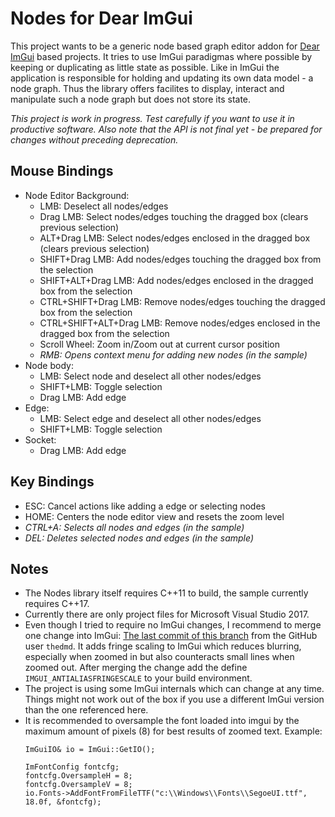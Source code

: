Nodes for Dear ImGui
====================

This project wants to be a generic node based graph editor addon for [Dear ImGui](https://github.com/ocornut/imgui/) based projects.
It tries to use ImGui paradigmas where possible by keeping or duplicating as little state as possible. Like in ImGui the application is responsible for holding and updating its own data model - a node graph. Thus the library offers facilites to display, interact and manipulate such a node graph but does not store its state.

*This project is work in progress. Test carefully if you want to use it in productive software. Also note that the API is not final yet - be prepared for changes without preceding deprecation.*

Mouse Bindings
--------------
* Node Editor Background:
  * LMB: Deselect all nodes/edges
  * Drag LMB: Select nodes/edges touching the dragged box (clears previous selection)
  * ALT+Drag LMB: Select nodes/edges enclosed in the dragged box (clears previous selection)
  * SHIFT+Drag LMB: Add nodes/edges touching the dragged box from the selection
  * SHIFT+ALT+Drag LMB: Add nodes/edges enclosed in the dragged box from the selection
  * CTRL+SHIFT+Drag LMB: Remove nodes/edges touching the dragged box from the selection
  * CTRL+SHIFT+ALT+Drag LMB: Remove nodes/edges enclosed in the dragged box from the selection
  * Scroll Wheel: Zoom in/Zoom out at current cursor position
  * *RMB: Opens context menu for adding new nodes (in the sample)*
* Node body:
  * LMB: Select node and deselect all other nodes/edges
  * SHIFT+LMB: Toggle selection
  * Drag LMB: Add edge
* Edge:
  * LMB: Select edge and deselect all other nodes/edges
  * SHIFT+LMB: Toggle selection
* Socket:
  * Drag LMB: Add edge

Key Bindings
------------
* ESC: Cancel actions like adding a edge or selecting nodes
* HOME: Centers the node editor view and resets the zoom level
* *CTRL+A: Selects all nodes and edges (in the sample)*
* *DEL: Deletes selected nodes and edges (in the sample)*

Notes
-----
* The Nodes library itself requires C++11 to build, the sample currently requires C++17.
* Currently there are only project files for Microsoft Visual Studio 2017.
* Even though I tried to require no ImGui changes, I recommend to merge one change into ImGui: [The last commit of this branch](https://github.com/thedmd/imgui/tree/2016-09-fringe-scale) from the GitHub user `thedmd`. It adds fringe scaling to ImGui which reduces blurring, especially when zoomed in but also counteracts small lines when zoomed out. After merging the change add the define `IMGUI_ANTIALIASFRINGESCALE` to your build environment.
* The project is using some ImGui internals which can change at any time. Things might not work out of the box if you use a different ImGui version than the one referenced here.
* It is recommended to oversample the font loaded into imgui by the maximum amount of pixels (8) for best results of zoomed text. Example:
  ```
  ImGuiIO& io = ImGui::GetIO();

  ImFontConfig fontcfg;
  fontcfg.OversampleH = 8;
  fontcfg.OversampleV = 8;
  io.Fonts->AddFontFromFileTTF("c:\\Windows\\Fonts\\SegoeUI.ttf", 18.0f, &fontcfg);
  ```
